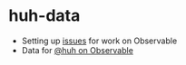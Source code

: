 # huh-data

- Setting up [issues](https://github.com/zachbogart/huh-data/issues) for work on Observable
- Data for [@huh on Observable](https://observablehq.com/@huh)
